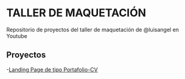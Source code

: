 # TALLER DE MAQUETACIÓN 

Repositorio de proyectos del taller de maquetación de @luisangel en Youtube


## Proyectos

-[Landing Page de tipo Portafolio-CV](https://MAYOR-Luis.github.io/Portafolio-cv9.0)